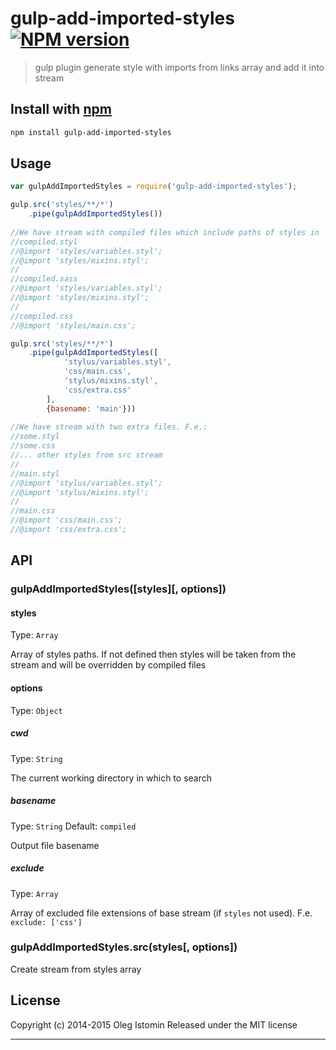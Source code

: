 # gulp-add-imported-styles [![NPM version](https://badge.fury.io/js/gulp-add-imported-styles.svg)](http://badge.fury.io/js/gulp-add-imported-styles)

> gulp plugin generate style with imports from links array and add it into stream

## Install with [npm](npmjs.org)

```sh
npm install gulp-add-imported-styles
```

## Usage

```js
var gulpAddImportedStyles = require('gulp-add-imported-styles');

gulp.src('styles/**/*')
    .pipe(gulpAddImportedStyles())
    
//We have stream with compiled files which include paths of styles in `@import`. F.e.:
//compiled.styl
//@import 'styles/variables.styl';
//@import 'styles/mixins.styl';
//
//compiled.sass
//@import 'styles/variables.styl';
//@import 'styles/mixins.styl';
//
//compiled.css
//@import 'styles/main.css';

gulp.src('styles/**/*')
    .pipe(gulpAddImportedStyles([
            'stylus/variables.styl',
            'css/main.css',
            'stylus/mixins.styl',
            'css/extra.css'
        ],
        {basename: 'main'}))
    
//We have stream with two extra files. F.e.:
//some.styl
//some.css
//... other styles from src stream
//
//main.styl
//@import 'stylus/variables.styl';
//@import 'stylus/mixins.styl';
//
//main.css
//@import 'css/main.css';
//@import 'css/extra.css';
```


## API
### gulpAddImportedStyles([styles][, options])
#### styles
Type: `Array`

Array of styles paths. If not defined then styles will be taken from the stream and will be overridden by compiled files

#### options
Type: `Object`

##### cwd
Type: `String`

The current working directory in which to search

##### basename
Type: `String`
Default: `compiled`

Output file basename

##### exclude
Type: `Array`

Array of excluded file extensions of base stream (if `styles` not used). F.e. `exclude: ['css']`

### gulpAddImportedStyles.src(styles[, options])

Create stream from styles array


## License

Copyright (c) 2014-2015 Oleg Istomin
Released under the MIT license

***